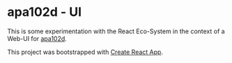 # apa102d - UI

This is some experimentation with the React Eco-System in the context of a Web-UI for [apa102d](https://github.com/schoeppel/apa102d).

This project was bootstrapped with [Create React App](https://github.com/facebookincubator/create-react-app).


